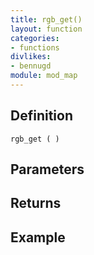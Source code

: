 ```yaml
---
title: rgb_get()
layout: function
categories:
- functions
divlikes:
- bennugd
module: mod_map
---
```


## Definition

    rgb_get ( )

## Parameters

## Returns

## Example
